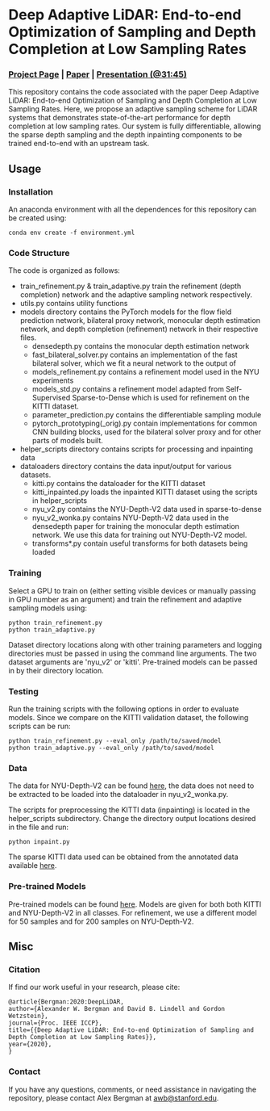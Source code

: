 # Deep Adaptive LiDAR: End-to-end Optimization of Sampling and Depth Completion at Low Sampling Rates

### [Project Page](http://www.computationalimaging.org/publications/deep-adaptive-lidar/) | [Paper](http://www.computationalimaging.org/wp-content/uploads/2020/03/deep-adaptive-lidar.pdf) | [Presentation (@31:45)](https://www.youtube.com/watch?v=9WAz9Y9gXgM&feature=youtu.be) ###

This repository contains the code associated with the paper Deep Adaptive LiDAR: End-to-end Optimization of Sampling and Depth Completion at Low Sampling Rates. Here, we propose an adaptive sampling scheme for LiDAR systems that demonstrates state-of-the-art performance for depth completion at low sampling rates. Our system is fully differentiable, allowing the sparse depth sampling and the depth inpainting components to be trained end-to-end with an upstream task.

## Usage
### Installation ###
An anaconda environment with all the dependences for this repository can be created using:
```
conda env create -f environment.yml
```

### Code Structure ###
The code is organized as follows:
* train_refinement.py & train_adaptive.py train the refinement (depth completion) network and the adaptive sampling network respectively.
* utils.py contains utility functions
* models directory contains the PyTorch models for the flow field prediction network, bilateral proxy network, monocular depth estimation network, and depth completion (refinement) network in their respective files.
  * densedepth.py contains the monocular depth estimation network
  * fast_bilateral_solver.py contains an implementation of the fast bilateral solver, which we fit a neural network to the output of
  * models_refinement.py contains a refinement model used in the NYU experiments
  * models_std.py contains a refinement model adapted from Self-Supervised Sparse-to-Dense which is used for refinement on the KITTI dataset.
  * parameter_prediction.py contains the differentiable sampling module
  * pytorch_prototyping(_orig).py contain implementations for common CNN building blocks, used for the bilateral solver proxy and for other parts of models built.
* helper_scripts directory contains scripts for processing and inpainting data
* dataloaders directory contains the data input/output for various datasets.
  * kitti.py contains the dataloader for the KITTI dataset
  * kitti_inpainted.py loads the inpainted KITTI dataset using the scripts in helper_scripts
  * nyu_v2.py contains the NYU-Depth-V2 data used in sparse-to-dense
  * nyu_v2_wonka.py contains NYU-Depth-V2 data used in the densedepth paper for training the monocular depth estimation network. We use this data for training out NYU-Depth-V2 model.
  * transforms*.py contain useful transforms for both datasets being loaded

### Training ###
Select a GPU to train on (either setting visible devices or manually passing in GPU number as an argument) and train the refinement and adaptive sampling models using:

```
python train_refinement.py
python train_adaptive.py
```

Dataset directory locations along with other training parameters and logging directories must be passed in using the command line arguments. The two dataset arguments are 'nyu_v2' or 'kitti'. Pre-trained models can be passed in by their directory location.

### Testing ###

Run the training scripts with the following options in order to evaluate models. Since we compare on the KITTI validation dataset, the following scripts can be run:

```
python train_refinement.py --eval_only /path/to/saved/model
python train_adaptive.py --eval_only /path/to/saved/model
```

### Data ####

The data for NYU-Depth-V2 can be found [here](https://drive.google.com/drive/folders/1TzwfNA5JRFTPO-kHMU___kILmOEodoBo), the data does not need to be extracted to be loaded into the dataloader in nyu_v2_wonka.py.

The scripts for preprocessing the KITTI data (inpainting) is located in the helper_scripts subdirectory. Change the directory output locations desired in the file and run:
```
python inpaint.py
```
The sparse KITTI data used can be obtained from the annotated data available [here](http://www.cvlibs.net/datasets/kitti/).

### Pre-trained Models ###

Pre-trained models can be found [here](https://drive.google.com/open?id=1ovN05164zJsW1Nk2jJQJxI3XLarJyh5y). Models are given for both both KITTI and NYU-Depth-V2 in all classes. For refinement, we use a different model for 50 samples and for 200 samples on NYU-Depth-V2. 

## Misc
### Citation ###
If find our work useful in your research, please cite:
```
@article{Bergman:2020:DeepLiDAR,
author={Alexander W. Bergman and David B. Lindell and Gordon Wetzstein},
journal={Proc. IEEE ICCP},
title={{Deep Adaptive LiDAR: End-to-end Optimization of Sampling and Depth Completion at Low Sampling Rates}},
year={2020},
}
```

### Contact ###
If you have any questions, comments, or need assistance in navigating the repository, please contact Alex Bergman at awb@stanford.edu. 
